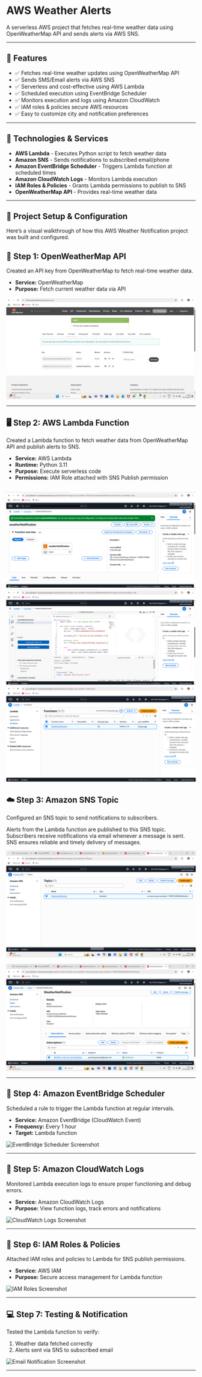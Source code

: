 # AWS Weather Alerts

A serverless AWS project that fetches real-time weather data using OpenWeatherMap API and sends alerts via AWS SNS.

---

## 🚀 Features
- ✅ Fetches real-time weather updates using OpenWeatherMap API
- ✅ Sends SMS/Email alerts via AWS SNS
- ✅ Serverless and cost-effective using AWS Lambda
- ✅ Scheduled execution using EventBridge Scheduler
- ✅ Monitors execution and logs using Amazon CloudWatch
- ✅ IAM roles & policies secure AWS resources
- ✅ Easy to customize city and notification preferences

---

## 🔧 Technologies & Services
- **AWS Lambda** - Executes Python script to fetch weather data  
- **Amazon SNS** - Sends notifications to subscribed email/phone  
- **Amazon EventBridge Scheduler** - Triggers Lambda function at scheduled times  
- **Amazon CloudWatch Logs** - Monitors Lambda execution  
- **IAM Roles & Policies** - Grants Lambda permissions to publish to SNS  
- **OpenWeatherMap API** - Provides real-time weather data  

---

## 🚀 Project Setup & Configuration

Here’s a visual walkthrough of how this AWS Weather Notification project was built and configured.


## 🧩 Step 1: OpenWeatherMap API
Created an API key from OpenWeatherMap to fetch real-time weather data.  

- **Service:** OpenWeatherMap  
- **Purpose:** Fetch current weather data via API  

![OpenWeatherMap API Screenshot](image/7d217b1f-d2f5-4267-82d2-5e9b7846814b.png)

---

## 🖥️ Step 2: AWS Lambda Function
Created a Lambda function to fetch weather data from OpenWeatherMap API and publish alerts to SNS.  

- **Service:** AWS Lambda  
- **Runtime:** Python 3.11  
- **Purpose:** Execute serverless code  
- **Permissions:** IAM Role attached with SNS Publish permission  

![Lambda Function Screenshot](image/Screenshot%20(149).png)
![Lambda Function Screenshot](image/Screenshot%20(157).png)
![Lambda Function Screenshot](image/Screenshot%20(165).png)
---


## ☁️ Step 3: Amazon SNS Topic
Configured an SNS topic to send notifications to subscribers. 

Alerts from the Lambda function are published to this SNS topic.  
Subscribers receive notifications via email whenever a message is sent.  
SNS ensures reliable and timely delivery of messages.

![SNS Topic Screenshot](image/Screenshot%20(170).png)

![SNS Topic Screenshot](image/Screenshot%20(171).png) 

---

## 📅 Step 4: Amazon EventBridge Scheduler
Scheduled a rule to trigger the Lambda function at regular intervals.  

- **Service:** Amazon EventBridge (CloudWatch Event)  
- **Frequency:** Every 1 hour  
- **Target:** Lambda function  

![EventBridge Scheduler Screenshot](images/eventbridge_scheduler.png)

---

## 📖 Step 5: Amazon CloudWatch Logs
Monitored Lambda execution logs to ensure proper functioning and debug errors.  

- **Service:** Amazon CloudWatch Logs  
- **Purpose:** View function logs, track errors and notifications  

![CloudWatch Logs Screenshot](images/cloudwatch_logs.png)

---

## 🔐 Step 6: IAM Roles & Policies
Attached IAM roles and policies to Lambda for SNS publish permissions.  

- **Service:** AWS IAM  
- **Purpose:** Secure access management for Lambda function  

![IAM Roles Screenshot](images/iam_roles.png)

---

## 💻 Step 7: Testing & Notification
Tested the Lambda function to verify:  

1. Weather data fetched correctly  
2. Alerts sent via SNS to subscribed email  

![Email Notification Screenshot](images/email_notification.png)

---